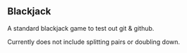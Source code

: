 ## Blackjack

A standard blackjack game to test out git & github.

Currently does not include splitting pairs or doubling down.